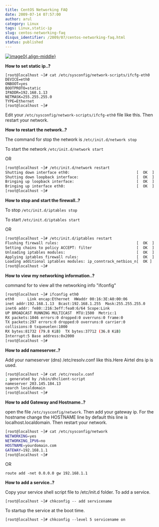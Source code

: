 ```yaml
---
title: CentOS Networking FAQ
date: 2009-07-14 07:57:00
author: arul
category: Linux
tags: Linux,static-ip
slug: centos-networking-faq
disqus_identifier: /2009/07/centos-networking-faq.html
status: published
---
```


[![image0](http://3.bp.blogspot.com/_Tq9uaJI0Xww/SlyToWJ_bHI/AAAAAAAAFFM/U3akGuy-MxU/s400/centos-logo.png){.align-middle}](http://3.bp.blogspot.com/_Tq9uaJI0Xww/SlyToWJ_bHI/AAAAAAAAFFM/U3akGuy-MxU/s1600-h/centos-logo.png)

**How to set static ip..?**

``` shell
[root@localhost ~]# cat /etc/sysconfig/network-scripts/ifcfg-eth0
DEVICE=eth0
ONBOOT=yes
BOOTPROTO=static
IPADDR=192.168.1.13
NETMASK=255.255.255.0
TYPE=Ethernet
[root@localhost ~]#
```

Edit your `/etc/sysconfig/network-scripts/ifcfg-eth0` file like this.
Then restart your network.

**How to restart the network..?**

The command for stop the network is `/etc/init.d/network stop`

To start the network `/etc/init.d/network start`

OR

``` bash
[root@localhost ~]# /etc/init.d/network restart
Shutting down interface eth0:                              [  OK  ]
Shutting down loopback interface:                          [  OK  ]
Bringing up loopback interface:                            [  OK  ]
Bringing up interface eth0:                                [  OK  ]
[root@localhost ~]#
```

**How to stop and start the firewall..?**

To stop `/etc/init.d/iptables stop`

To start `/etc/init.d/iptables start`

OR

``` bash
[root@localhost ~]# /etc/init.d/iptables restart
Flushing firewall rules:                                   [  OK  ]
Setting chains to policy ACCEPT: filter                    [  OK  ]
Unloading iptables modules:                                [  OK  ]
Applying iptables firewall rules:                          [  OK  ]
Loading additional iptables modules: ip_conntrack_netbios_n[  OK ]
[root@localhost ~]#
```

**How to view my networking information..?**

command for to view all the networking info \"ifconfig\"

``` bash
[root@localhost ~]# ifconfig eth0
eth0      Link encap:Ethernet  HWaddr 00:16:3E:A0:00:06
inet addr:192.168.1.13  Bcast:192.168.1.255  Mask:255.255.255.0
inet6 addr: fe80::216:3eff:fea0:6/64 Scope:Link
UP BROADCAST RUNNING MULTICAST  MTU:1500  Metric:1
RX packets:1046 errors:0 dropped:0 overruns:0 frame:0
TX packets:297 errors:0 dropped:0 overruns:0 carrier:0
collisions:0 txqueuelen:1000
RX bytes:81732 (79.8 KiB)  TX bytes:37712 (36.8 KiB)
Interrupt:5 Base address:0x2000
[root@localhost ~]#
```

**How to add nameserver..?**

Add your nameserver (dns) /etc/resolv.conf like this.Here Airtel dns ip
is used.

``` bash
[root@localhost ~]# cat /etc/resolv.conf
; generated by /sbin/dhclient-script
nameserver 203.145.184.13
search localdomain
[root@localhost ~]#
```

**How to add Gateway and Hostname..?**

open the file `/etc/sysconfig/network`. Then add your gateway ip. For
the hostname change the HOSTNAME line by default this line is
localhost.localdomain. Then restart your network.

``` bash
[root@localhost ~]# cat /etc/sysconfig/network
NETWORKING=yes
NETWORKING_IPV6=no
HOSTNAME=yourdomain.com
GATEWAY=192.168.1.1
[root@localhost ~]#
```

OR

`route add -net 0.0.0.0 gw 192.168.1.1`

**How to add a service..?**

Copy your service shell script file to /etc/init.d folder. To add a
service.

`[root@localhost ~]# chkconfig -- add servicename`

To startup the service at the boot time.

`[root@localhost ~]# chkconfig --level 5 servicename on`
